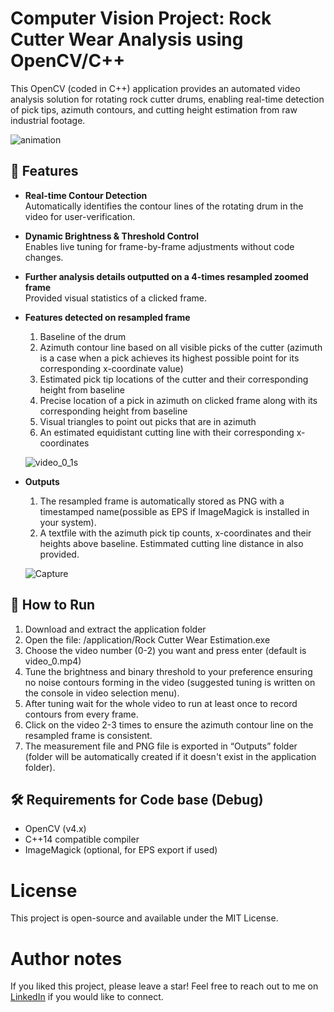 # Computer Vision Project: Rock Cutter Wear Analysis using OpenCV/C++ 

This OpenCV (coded in C++) application provides an automated video analysis solution for rotating rock cutter drums, enabling real-time detection of pick tips, azimuth contours, and cutting height estimation from raw industrial footage.

![animation](https://github.com/user-attachments/assets/d2343e3e-5cf7-4714-b3f8-1afc8c7af6ce)

## 🚀 Features

- **Real-time Contour Detection**  
  Automatically identifies the contour lines of the rotating drum in the video for user-verification.

- **Dynamic Brightness & Threshold Control**  
  Enables live tuning for frame-by-frame adjustments without code changes.

- **Further analysis details outputted on a 4-times resampled zoomed frame**  
  Provided visual statistics of a clicked frame.
  
- **Features detected on resampled frame**  
  1. Baseline of the drum
  2. Azimuth contour line based on all visible picks of the cutter (azimuth is a case when a pick achieves its highest possible point for its corresponding x-coordinate value)
  3. Estimated pick tip locations of the cutter and their corresponding height from baseline
  4. Precise location of a pick in azimuth on clicked frame along with its corresponding height from baseline
  5. Visual triangles to point out picks that are in azimuth
  6. An estimated equidistant cutting line with their corresponding x-coordinates

  ![video_0_1s](https://github.com/user-attachments/assets/a94411e0-9e91-4882-be64-cbf49b7f1442)


- **Outputs**  
  1. The resampled frame is automatically stored as PNG with a timestamped name(possible as EPS if ImageMagick is installed in your system).
  2. A textfile with the azimuth pick tip counts, x-coordinates and their heights above baseline. Estimmated cutting line distance in also provided.

  ![Capture](https://github.com/user-attachments/assets/4a3a4593-2df6-4f46-8a95-f98fd86955d5)

## 🧪 How to Run
  1. Download and extract the application folder
  2. Open the file: /application/Rock Cutter Wear Estimation.exe
  3. Choose the video number (0-2) you want and press enter (default is video_0.mp4)
  4. Tune the brightness and binary threshold to your preference ensuring no noise contours forming in the video (suggested tuning is written on the console in video selection menu).
  5. After tuning wait for the whole video to run at least once to record contours from every frame.
  6. Click on the video 2-3 times to ensure the azimuth contour line on the resampled frame is consistent.
  7. The measurement file and PNG file is exported in “Outputs” folder (folder will be automatically created if it doesn't exist in the application folder).

## 🛠️ Requirements for Code base (Debug)

- OpenCV (v4.x)
- C++14 compatible compiler
- ImageMagick (optional, for EPS export if used)

# License
This project is open-source and available under the MIT License.

# Author notes
If you liked this project, please leave a star! Feel free to reach out to me on [LinkedIn](https://www.linkedin.com/in/nibras-sajjad/) if you would like to connect.
